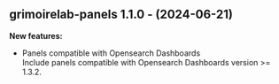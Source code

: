 ## grimoirelab-panels 1.1.0 - (2024-06-21)

**New features:**

 * Panels compatible with Opensearch Dashboards\
   Include panels compatible with Opensearch Dashboards version >= 1.3.2.

